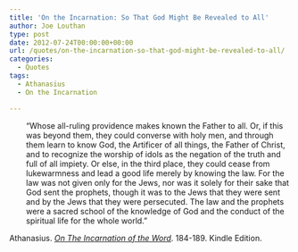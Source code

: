 ```yaml
---
title: 'On the Incarnation: So That God Might Be Revealed to All'
author: Joe Louthan
type: post
date: 2012-07-24T00:00:00+00:00
url: /quotes/on-the-incarnation-so-that-god-might-be-revealed-to-all/
categories:
  - Quotes
tags:
  - Athanasius
  - On the Incarnation

---
```

<p style="padding-left: 30px;">
  &#8220;Whose all-ruling providence makes known the Father to all. Or, if this was beyond them, they could converse with holy men, and through them learn to know God, the Artificer of all things, the Father of Christ, and to recognize the worship of idols as the negation of the truth and full of all impiety. Or else, in the third place, they could cease from lukewarmness and lead a good life merely by knowing the law. For the law was not given only for the Jews, nor was it solely for their sake that God sent the prophets, though it was to the Jews that they were sent and by the Jews that they were persecuted. The law and the prophets were a sacred school of the knowledge of God and the conduct of the spiritual life for the whole world.&#8221;
</p>

Athanasius. <a href="https://www.amazon.com/dp/B003CYLD5C/ref=as_li_ss_til?tag=iamlipr-20&camp=0&creative=0&linkCode=as4&creativeASIN=B003CYLD5C&adid=1S8V1F2MD1Y96Z9KJAFC&" target="_blank"><em>On The Incarnation of the Word</em></a>. 184-189. Kindle Edition.
